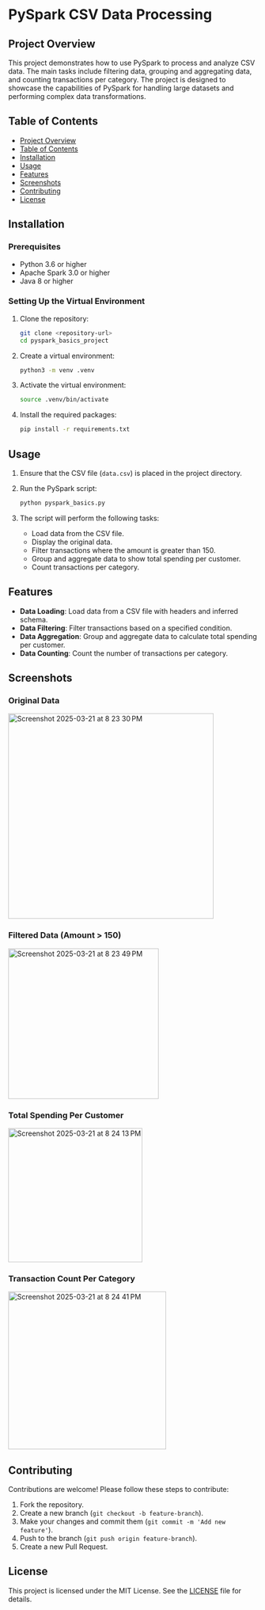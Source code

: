 # PySpark CSV Data Processing

## Project Overview

This project demonstrates how to use PySpark to process and analyze CSV data. The main tasks include filtering data, grouping and aggregating data, and counting transactions per category. The project is designed to showcase the capabilities of PySpark for handling large datasets and performing complex data transformations.

## Table of Contents

- [Project Overview](#project-overview)
- [Table of Contents](#table-of-contents)
- [Installation](#installation)
- [Usage](#usage)
- [Features](#features)
- [Screenshots](#screenshots)
- [Contributing](#contributing)
- [License](#license)

## Installation

### Prerequisites

- Python 3.6 or higher
- Apache Spark 3.0 or higher
- Java 8 or higher

### Setting Up the Virtual Environment

1. Clone the repository:
    ```sh
    git clone <repository-url>
    cd pyspark_basics_project
    ```

2. Create a virtual environment:
    ```sh
    python3 -m venv .venv
    ```

3. Activate the virtual environment:
    ```sh
    source .venv/bin/activate
    ```

4. Install the required packages:
    ```sh
    pip install -r requirements.txt
    ```

## Usage

1. Ensure that the CSV file (`data.csv`) is placed in the project directory.

2. Run the PySpark script:
    ```sh
    python pyspark_basics.py
    ```

3. The script will perform the following tasks:
    - Load data from the CSV file.
    - Display the original data.
    - Filter transactions where the amount is greater than 150.
    - Group and aggregate data to show total spending per customer.
    - Count transactions per category.

## Features

- **Data Loading**: Load data from a CSV file with headers and inferred schema.
- **Data Filtering**: Filter transactions based on a specified condition.
- **Data Aggregation**: Group and aggregate data to calculate total spending per customer.
- **Data Counting**: Count the number of transactions per category.

## Screenshots

### Original Data
<img width="415" alt="Screenshot 2025-03-21 at 8 23 30 PM" src="https://github.com/user-attachments/assets/79607b30-ba88-4c3e-b422-e5a74321265b" />

### Filtered Data (Amount > 150)
<img width="304" alt="Screenshot 2025-03-21 at 8 23 49 PM" src="https://github.com/user-attachments/assets/9c2e094a-2088-4e3b-87e8-27a9c7742e43" />

### Total Spending Per Customer
<img width="271" alt="Screenshot 2025-03-21 at 8 24 13 PM" src="https://github.com/user-attachments/assets/f5698cac-ebd9-4d0a-a1d3-53f35c33d47c" />

### Transaction Count Per Category
<img width="319" alt="Screenshot 2025-03-21 at 8 24 41 PM" src="https://github.com/user-attachments/assets/b91752ed-e935-45bb-9e9b-c2772ecbe7f3" />

## Contributing

Contributions are welcome! Please follow these steps to contribute:

1. Fork the repository.
2. Create a new branch (`git checkout -b feature-branch`).
3. Make your changes and commit them (`git commit -m 'Add new feature'`).
4. Push to the branch (`git push origin feature-branch`).
5. Create a new Pull Request.

## License

This project is licensed under the MIT License. See the [LICENSE](LICENSE) file for details.
